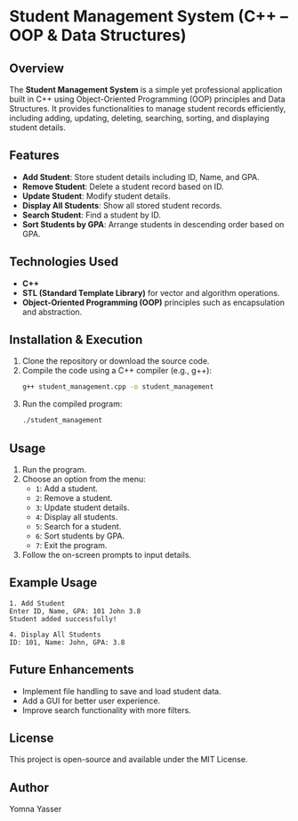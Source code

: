 # Student Management System (C++ – OOP & Data Structures)

## Overview
The **Student Management System** is a simple yet professional application built in C++ using Object-Oriented Programming (OOP) principles and Data Structures. It provides functionalities to manage student records efficiently, including adding, updating, deleting, searching, sorting, and displaying student details.

## Features
- **Add Student**: Store student details including ID, Name, and GPA.
- **Remove Student**: Delete a student record based on ID.
- **Update Student**: Modify student details.
- **Display All Students**: Show all stored student records.
- **Search Student**: Find a student by ID.
- **Sort Students by GPA**: Arrange students in descending order based on GPA.

## Technologies Used
- **C++**
- **STL (Standard Template Library)** for vector and algorithm operations.
- **Object-Oriented Programming (OOP)** principles such as encapsulation and abstraction.

## Installation & Execution
1. Clone the repository or download the source code.
2. Compile the code using a C++ compiler (e.g., g++):
   ```bash
   g++ student_management.cpp -o student_management
   ```
3. Run the compiled program:
   ```bash
   ./student_management
   ```

## Usage
1. Run the program.
2. Choose an option from the menu:
   - `1`: Add a student.
   - `2`: Remove a student.
   - `3`: Update student details.
   - `4`: Display all students.
   - `5`: Search for a student.
   - `6`: Sort students by GPA.
   - `7`: Exit the program.
3. Follow the on-screen prompts to input details.

## Example Usage
```
1. Add Student
Enter ID, Name, GPA: 101 John 3.8
Student added successfully!

4. Display All Students
ID: 101, Name: John, GPA: 3.8
```

## Future Enhancements
- Implement file handling to save and load student data.
- Add a GUI for better user experience.
- Improve search functionality with more filters.

## License
This project is open-source and available under the MIT License.

## Author
Yomna Yasser

